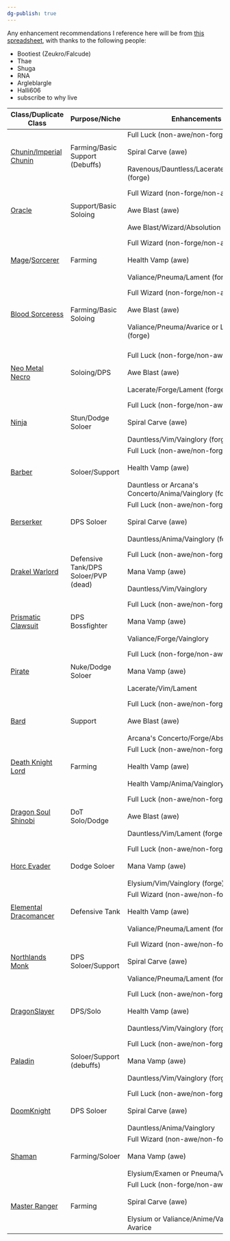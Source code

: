 ```yaml
---
dg-publish: true
---
```


Any enhancement recommendations I reference here will be from [this spreadsheet](https://docs.google.com/spreadsheets/d/1wupDvLuPnRC0fF0aNPc7rzrri7X1YcYy7S2s5Z6o_F4/edit#gid=181595567), with thanks to the following people:
- Bootiest (Zeukro/Falcude)
- Thae
- Shuga
- RNA
- Argleblargle
- Halli606
- subscribe to why live


| Class/Duplicate Class                                                                   | Purpose/Niche                        | Enhancements                                                                                                         | How to Obtain                                                                                                                      | Extra Information                                                                                                                         |
| --------------------------------------------------------------------------------------- | ------------------------------------ | -------------------------------------------------------------------------------------------------------------------- | ---------------------------------------------------------------------------------------------------------------------------------- | ----------------------------------------------------------------------------------------------------------------------------------------- |
| [Chunin/Imperial Chunin](http://aqwwiki.wikidot.com/imperial-chunin)                    | Farming/Basic Support (Debuffs)      | Full Luck (non-awe/non-forge)<br><br>Spiral Carve (awe)<br><br>Ravenous/Dauntless/Lacerate/Vim/Lament (forge)        | Get Rank 10 Yokai (just finish the story with a rep boost) and buy at /dragonkoiz                                                  |                                                                                                                                           |
| [Oracle](http://aqwwiki.wikidot.com/oracle)                                             | Support/Basic Soloing                | Full Wizard (non-forge/non-awe)<br><br>Awe Blast (awe)<br><br>Awe Blast/Wizard/Absolution (forge)                    | Free to obtain via the Game Menu. Shop > Class Shop > Buy oracle for free.                                                         |                                                                                                                                           |
| [Mage](http://aqwwiki.wikidot.com/mage)/[Sorcerer](http://aqwwiki.wikidot.com/sorcerer) | Farming                              | Full Wizard (non-forge/non-awe)<br><br>Health Vamp (awe)<br><br>Valiance/Pneuma/Lament (forge)                       | Free to obtain via the /trainers map and buying from the Mage NPC.                                                                 |                                                                                                                                           |
| [Blood Sorceress](http://aqwwiki.wikidot.com/blood-sorceress)                           | Farming/Basic Soloing                | Full Wizard (non-forge/non-awe)<br><br>Awe Blast (awe)<br><br>Valiance/Pneuma/Avarice or Lament (forge)<br>          | Boss drop from [Scarletta](http://aqwwiki.wikidot.com/scarletta) in /towerofmirrors                                                | Upgrades to [scarlet sorceress](http://aqwwiki.wikidot.com/scarlet-sorceress-0-ac) at LVL 50! Obtainable at /towerofmirrors from a quest. |
| [Neo Metal Necro](http://aqwwiki.wikidot.com/neo-metal-necro)                           | Soloing/DPS                          | Full Luck (non-forge/non-awe)<br><br>Awe Blast (awe)<br><br>Lacerate/Forge/Lament (forge)<br>                        | Obtained from the /skulldome merge shop after getting 10x [Bone Pick](http://aqwwiki.wikidot.com/bone-pick).                       | Upgrades to [Doom Metal Necro](http://aqwwiki.wikidot.com/doom-metal-necro) after also completing a questline.                            |
| [Ninja](http://aqwwiki.wikidot.com/ninja)                                               | Stun/Dodge Soloer                    | Full Luck (non-forge/non-awe)<br><br>Spiral Carve (awe)<br><br>Dauntless/Vim/Vainglory (forge)                       | Obtain it from /greenguardwest from an NPC.                                                                                        |                                                                                                                                           |
| [Barber](http://aqwwiki.wikidot.com/barber)                                             | Soloer/Support                       | Full Luck (non-awe/non-forge)<br><br>Health Vamp (awe)<br><br>Dauntless or Arcana's Concerto/Anima/Vainglory (forge) | Get it from /classhalla for free.                                                                                                  |                                                                                                                                           |
| [Berserker](http://aqwwiki.wikidot.com/berserker)                                       | DPS Soloer                           | Full Luck (non-awe/non-forge)<br><br>Spiral Carve (awe)<br><br>Dauntless/Anima/Vainglory (forge)                     | Get it from /trainers for free.                                                                                                    | Member only.                                                                                                                              |
| [Drakel Warlord](http://aqwwiki.wikidot.com/drakel-warlord-legend)                      | Defensive Tank/DPS Soloer/PVP (dead) | Full Luck (non-awe/non-forge)<br><br>Mana Vamp (awe)<br><br>Dauntless/Vim/Vainglory                                  | Requires you to get Rank 10 Death pit arena reputation and 500 Death pit arena medals.                                             | Member only. You can buy it with ACs (why) if non-mem.                                                                                    |
| [Prismatic Clawsuit](http://aqwwiki.wikidot.com/prismatic-clawsuit-class)               | DPS Bossfighter                      | Full Luck (non-awe/non-forge)<br><br>Mana Vamp (awe)<br><br>Valiance/Forge/Vainglory                                 | Seasonal class and is only obtainable during the Frostval event.                                                                   | Member only.                                                                                                                              |
| [Pirate](http://aqwwiki.wikidot.com/pirate)                                             | Nuke/Dodge Soloer                    | Full Luck (non-forge/non-awe)<br><br>Mana Vamp (awe)<br><br>Lacerate/Vim/Lament                                      | Get the [Pirate Class Token](http://aqwwiki.wikidot.com/pirate-class-token) and merge it, you need to complete a quest.            |                                                                                                                                           |
| [Bard](http://aqwwiki.wikidot.com/bard-class)                                           | Support                              | Full Luck (non-awe/non-forge)<br><br>Awe Blast (awe)<br><br>Arcana's Concerto/Forge/Absolution                       | Requires Mythsong Reputation Rank 4. Obtain it /mythsong.                                                                          | Member only.                                                                                                                              |
| [Death Knight Lord](http://aqwwiki.wikidot.com/deathknight-lord-class-merge)            | Farming                              | Full Luck (non-awe/non-forge)<br><br>Health Vamp (awe)<br><br>Health Vamp/Anima/Vainglory                            | Requires you to complete a daily quest for 30 days.                                                                                | Member only. Unless you buy it with ACs (do not).                                                                                         |
| [Dragon Soul Shinobi](http://aqwwiki.wikidot.com/dragonsoul-shinobi-class)              | DoT Solo/Dodge                       | Full Luck (non-awe/non-forge)<br><br>Awe Blast (awe)<br><br>Dauntless/Vim/Lament (forge)                             | Requires you to get 100 perfect Orochi Scales. Merge for a quest to get Tokens.                                                    |                                                                                                                                           |
| [Horc Evader](http://aqwwiki.wikidot.com/horc-evader-0-ac)                              | Dodge Soloer                         | Full Luck (non-awe/non-forge)<br><br>Mana Vamp (awe)<br><br>Elysium/Vim/Vainglory (forge)                            | Requires Rank 10 Horc reputation. Can be obtained in bloodtusk.                                                                    |                                                                                                                                           |
| [Elemental Dracomancer](http://aqwwiki.wikidot.com/elemental-dracomancer-0-ac)          | Defensive Tank                       | Full Wizard (non-awe/non-forge)<br><br>Health Vamp (awe)<br><br>Valiance/Pneuma/Lament (forge)                       | Requires Rank 10 Etherstorm reputation. Can be obtained in /airstorm.                                                              |                                                                                                                                           |
| [Northlands Monk](http://aqwwiki.wikidot.com/northlands-monk-class-free-player)         | DPS Soloer/Support                   | Full Wizard (non-awe/non-forge)<br><br>Spiral Carve (awe)<br><br>Valiance/Pneuma/Lament (forge)                      | Only obtainable during the Frostval event. You can get it from a [boss drop](http://aqwwiki.wikidot.com/frozensoul-queen-monster). |                                                                                                                                           |
| [DragonSlayer](http://aqwwiki.wikidot.com/dragonslayer-class)                           | DPS/Solo                             | Full Luck (non-awe/non-forge)<br><br>Health Vamp (awe)<br><br>Dauntless/Vim/Vainglory (forge)                        | Requires you to complete a questline at /lair.                                                                                     |                                                                                                                                           |
| [Paladin](http://aqwwiki.wikidot.com/paladin-class)                                     | Soloer/Support (debuffs)             | Full Luck (non-awe/non-forge)<br><br>Mana Vamp (awe)<br><br>Dauntless/Vim/Vainglory (forge)                          | Requires you to have Rank 5 Good reputation. Rank 10 Warrior and Rank 10 Healer.                                                   | Member Only. However, this class is useful in shortening the grind for ArchPaladin.                                                       |
| [DoomKnight](http://aqwwiki.wikidot.com/doomknight-0-ac)                                | DPS Soloer                           | Full Luck (non-awe/non-forge)<br><br>Spiral Carve (awe)<br><br>Dauntless/Anima/Vainglory                             | Requires you to have Rank 5 Evil reputation. Rank 10 Warrior and Rank 10 Healer.                                                   | Member Only.                                                                                                                              |
| [Shaman](http://aqwwiki.wikidot.com/shaman)                                             | Farming/Soloer                       | Full Wizard (non-awe/non-forge)<br><br>Mana Vamp (awe)<br><br>Elysium/Examen or Pneuma/Vainglory                     | Requires you to have Rank 10 Arcangrove reputation.                                                                                |                                                                                                                                           |
| [Master Ranger](http://aqwwiki.wikidot.com/master-ranger)                               | Farming                              | Full Luck (non-forge/non-awe)<br><br>Spiral Carve (awe)<br><br>Elysium or Valiance/Anime/Vainglory or Avarice        | Requires you to have Rank 10 Sandsea reputation.                                                                                   |                                                                                                                                           |
